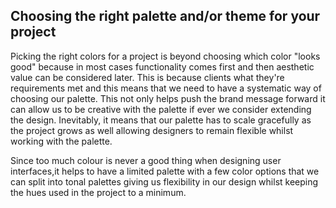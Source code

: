 ## Choosing the right palette and/or theme for your project

Picking the right colors for a project is beyond choosing which color "looks good" because in most cases functionality comes first and then aesthetic value can be considered later. This is because clients what they're requirements met and this means that we need to have a systematic way of choosing our palette. This not only helps push the brand message forward it can allow us to be creative with the palette if ever we consider extending the design. Inevitably, it means that our palette has to scale gracefully as the project grows as well allowing designers to remain flexible whilst working with the palette.

Since too much colour is never a good thing when designing user interfaces,it helps to have a limited palette with a few color options that we can split into tonal palettes giving us flexibility in our design whilst keeping the hues used in the project to a minimum.
